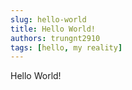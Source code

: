 ```yaml
---
slug: hello-world
title: Hello World!
authors: trungnt2910
tags: [hello, my reality]
---
```


Hello World!
